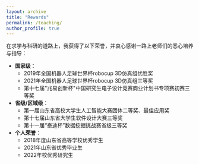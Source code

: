 ```yaml
---
layout: archive
title: "Rewards"
permalink: /teaching/
author_profile: true
---
```


在求学与科研的道路上，我获得了以下荣誉，并衷心感谢一路上老师们的悉心培养与指导：
- **国家级**：
  - 2019年全国机器人足球世界杯robocup 3D仿真组优胜奖
  - 2021年全国机器人足球世界杯robocup 3D仿真组三等奖
  - 第十七届"兆易创新杯"中国研究生电子设计竞赛商业计划书专项赛初赛三等奖
- **省级/区域级**：
  - 第一届山东省高校大学生人工智能大赛团体二等奖、最佳应用奖
  - 第十七届山东省大学生软件设计大赛三等奖
  - 第十一届“泰迪杯”数据挖掘挑战赛省级三等奖
- **个人荣誉**：
  - 2018年度山东省高等学校优秀学生
  - 2021年山东省优秀毕业生
  - 2022年校优秀研究生

